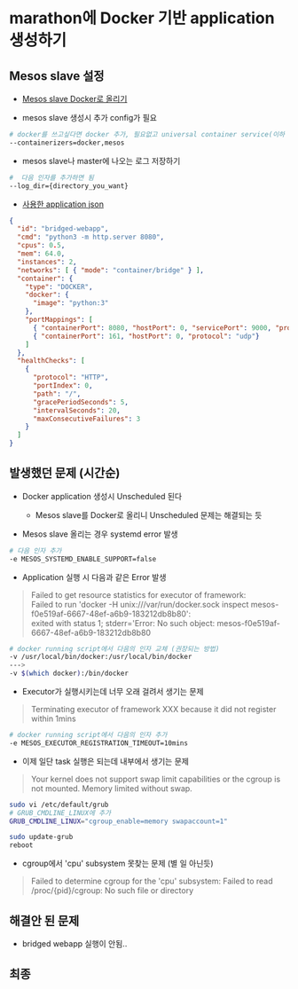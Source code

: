 # marathon에 Docker 기반 application 생성하기

## Mesos slave 설정
* [Mesos slave Docker로 올리기](https://github.com/mesosphere/docker-containers/tree/master/mesos)


* mesos slave 생성시 추가 config가 필요
```bash
# docker를 쓰고싶다면 docker 추가, 필요없고 universal container service(이하 UCS)를 쓰고 싶다면 mesos를 추가한다.
--containerizers=docker,mesos
```  

* mesos slave나 master에 나오는 로그 저장하기
```bash
#  다음 인자를 추가하면 됨
--log_dir={directory_you_want}
```  

  

* [사용한 application json](https://mesosphere.github.io/marathon/docs/native-docker.html#bridged-networking-mode)
```json
{
  "id": "bridged-webapp",
  "cmd": "python3 -m http.server 8080",
  "cpus": 0.5,
  "mem": 64.0,
  "instances": 2,
  "networks": [ { "mode": "container/bridge" } ],
  "container": {
    "type": "DOCKER",
    "docker": {
      "image": "python:3"
    },
    "portMappings": [
      { "containerPort": 8080, "hostPort": 0, "servicePort": 9000, "protocol": "tcp" },
      { "containerPort": 161, "hostPort": 0, "protocol": "udp"}
    ]
  },
  "healthChecks": [
    {
      "protocol": "HTTP",
      "portIndex": 0,
      "path": "/",
      "gracePeriodSeconds": 5,
      "intervalSeconds": 20,
      "maxConsecutiveFailures": 3
    }
  ]
}
```  



## 발생했던 문제 (시간순)
* Docker application 생성시 Unscheduled 된다
    * Mesos slave를 Docker로 올리니 Unscheduled 문제는 해결되는 듯

* Mesos slave 올리는 경우 systemd error 발생
```bash
# 다음 인자 추가
-e MESOS_SYSTEMD_ENABLE_SUPPORT=false
```  
* Application 실행 시 다음과 같은 Error 발생
> Failed to get resource statistics for executor of framework:  
> Failed to run 'docker -H unix:///var/run/docker.sock inspect mesos-f0e519af-6667-48ef-a6b9-183212db8b80':  
> exited with status 1; stderr='Error: No such object: mesos-f0e519af-6667-48ef-a6b9-183212db8b80  
```bash
# docker running script에서 다음의 인자 교체 (권장되는 방법)
-v /usr/local/bin/docker:/usr/local/bin/docker
--->
-v $(which docker):/bin/docker
```  

* Executor가 실행시키는데 너무 오래 걸려서 생기는 문제
> Terminating executor of framework XXX because it did not register within 1mins
```bash
# docker running script에서 다음의 인자 추가
-e MESOS_EXECUTOR_REGISTRATION_TIMEOUT=10mins

```  

* 이제 일단 task 실행은 되는데 내부에서 생기는 문제
> Your kernel does not support swap limit capabilities or the cgroup is not mounted. Memory limited without swap.
```bash
sudo vi /etc/default/grub
# GRUB_CMDLINE_LINUX에 추가
GRUB_CMDLINE_LINUX="cgroup_enable=memory swapaccount=1"

sudo update-grub
reboot
```  

* cgroup에서 'cpu' subsystem 못찾는 문제 (별 일 아닌듯)
> Failed to determine cgroup for the 'cpu' subsystem: Failed to read /proc/{pid}/cgroup: No such file or directory  


## 해결안 된 문제
* bridged webapp 실행이 안됨..

## 최종
